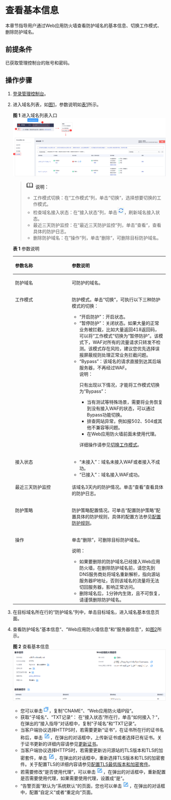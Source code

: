 # 查看基本信息<a name="waf_01_0020"></a>

本章节指导用户通过Web应用防火墙查看防护域名的基本信息、切换工作模式、删除防护域名。

## 前提条件<a name="section558884313202"></a>

已获取管理控制台的账号和密码。

## 操作步骤<a name="section47859253215"></a>

1.  [登录管理控制台](https://console.huaweicloud.com/?locale=zh-cn)。
2.  进入域名列表，如[图1](#fig172535820151)，参数说明如[表1](#table3400125171218)所示。

    **图 1**  进入域名列表入口<a name="fig172535820151"></a>  
    ![](figures/进入域名列表入口.png "进入域名列表入口")

    >![](public_sys-resources/icon-note.gif) **说明：**   
    >-   工作模式切换：在“工作模式“列，单击“切换“，选择想要切换的工作模式。  
    >-   检查域名接入状态：在“接入状态“列，单击![](figures/icon-refresh.jpg)，刷新域名接入状态。  
    >-   最近三天防护监控：在“最近三天防护监控“列，单击“查看“，查看具体的防护日志。  
    >-   删除防护域名：在“操作“列，单击“删除“，可删除目标防护域名。  

    **表 1**  参数说明

    <a name="table3400125171218"></a>
    <table><thead align="left"><tr id="row153975521216"><th class="cellrowborder" valign="top" width="37.11%" id="mcps1.2.3.1.1"><p id="p183977531214"><a name="p183977531214"></a><a name="p183977531214"></a>参数名称</p>
    </th>
    <th class="cellrowborder" valign="top" width="62.89%" id="mcps1.2.3.1.2"><p id="p1397758125"><a name="p1397758125"></a><a name="p1397758125"></a>参数说明</p>
    </th>
    </tr>
    </thead>
    <tbody><tr id="row5397195191213"><td class="cellrowborder" valign="top" width="37.11%" headers="mcps1.2.3.1.1 "><p id="p1439712519123"><a name="p1439712519123"></a><a name="p1439712519123"></a>防护域名</p>
    </td>
    <td class="cellrowborder" valign="top" width="62.89%" headers="mcps1.2.3.1.2 "><p id="p43974541212"><a name="p43974541212"></a><a name="p43974541212"></a>可防护的域名。</p>
    </td>
    </tr>
    <tr id="row43981952121"><td class="cellrowborder" valign="top" width="37.11%" headers="mcps1.2.3.1.1 "><p id="p143971054120"><a name="p143971054120"></a><a name="p143971054120"></a>工作模式</p>
    </td>
    <td class="cellrowborder" valign="top" width="62.89%" headers="mcps1.2.3.1.2 "><p id="p193971852122"><a name="p193971852122"></a><a name="p193971852122"></a>防护模式。单击<span class="uicontrol" id="uicontrol19397250123"><a name="uicontrol19397250123"></a><a name="uicontrol19397250123"></a>“切换”</span>，可执行以下三种防护模式的切换：</p>
    <a name="ul53981652128"></a><a name="ul53981652128"></a><ul id="ul53981652128"><li><span class="parmvalue" id="parmvalue14397158124"><a name="parmvalue14397158124"></a><a name="parmvalue14397158124"></a>“开启防护”</span>：开启状态。</li><li><span class="parmvalue" id="parmvalue23981551127"><a name="parmvalue23981551127"></a><a name="parmvalue23981551127"></a>“暂停防护”</span>：关闭状态。如果大量的正常业务被拦截，比如大量返回418返回码，可以将<span class="parmname" id="parmname1139855151216"><a name="parmname1139855151216"></a><a name="parmname1139855151216"></a>“工作模式”</span>切换为<span class="parmvalue" id="parmvalue939810515129"><a name="parmvalue939810515129"></a><a name="parmvalue939810515129"></a>“暂停防护”</span>。该模式下，WAF对所有的流量请求只转发不检测。该模式存在风险，建议您优先选择误报屏蔽规则处理正常业务拦截问题。</li><li><span class="parmvalue" id="parmvalue1639811581216"><a name="parmvalue1639811581216"></a><a name="parmvalue1639811581216"></a>“Bypass”</span>：该域名的请求直接到达其后端服务器，不再经过WAF。<div class="note" id="note1539811518129"><a name="note1539811518129"></a><a name="note1539811518129"></a><span class="notetitle"> 说明： </span><div class="notebody"><p id="p2039811531214"><a name="p2039811531214"></a><a name="p2039811531214"></a>只有出现以下情况，才能将工作模式切换为<span class="parmvalue" id="parmvalue539805111214"><a name="parmvalue539805111214"></a><a name="parmvalue539805111214"></a>“Bypass”</span>：</p>
    <a name="ul93983591212"></a><a name="ul93983591212"></a><ul id="ul93983591212"><li>当有测试等特殊场景，需要将业务恢复到没有接入WAF的状态，可以通过Bypass功能切换。</li><li>排查网站异常，例如报502、504或其他不兼容等问题。</li><li>在Web应用防火墙前面未使用代理。</li></ul>
    </div></div>
    <p id="p38019561589"><a name="p38019561589"></a><a name="p38019561589"></a>详细操作请参见<a href="切换工作模式.md">切换工作模式</a>。</p>
    </li></ul>
    </td>
    </tr>
    <tr id="row143998501214"><td class="cellrowborder" valign="top" width="37.11%" headers="mcps1.2.3.1.1 "><p id="p8398175101217"><a name="p8398175101217"></a><a name="p8398175101217"></a>接入状态</p>
    </td>
    <td class="cellrowborder" valign="top" width="62.89%" headers="mcps1.2.3.1.2 "><a name="ul23990531214"></a><a name="ul23990531214"></a><ul id="ul23990531214"><li><span class="parmvalue" id="parmvalue1639917511122"><a name="parmvalue1639917511122"></a><a name="parmvalue1639917511122"></a>“未接入”</span>：域名未接入WAF或者接入不成功。</li><li><span class="parmvalue" id="parmvalue16399205191213"><a name="parmvalue16399205191213"></a><a name="parmvalue16399205191213"></a>“已接入”</span>：域名接入WAF成功。</li></ul>
    </td>
    </tr>
    <tr id="row63991155124"><td class="cellrowborder" valign="top" width="37.11%" headers="mcps1.2.3.1.1 "><p id="p14399155151216"><a name="p14399155151216"></a><a name="p14399155151216"></a>最近三天防护监控</p>
    </td>
    <td class="cellrowborder" valign="top" width="62.89%" headers="mcps1.2.3.1.2 "><p id="p739910521219"><a name="p739910521219"></a><a name="p739910521219"></a>该域名3天内的防护情况。单击<span class="menucascade" id="menucascade1239918561211"><a name="menucascade1239918561211"></a><a name="menucascade1239918561211"></a>“<span class="uicontrol" id="uicontrol63991457129"><a name="uicontrol63991457129"></a><a name="uicontrol63991457129"></a>查看</span>”</span>查看具体的防护日志。</p>
    </td>
    </tr>
    <tr id="row239916516127"><td class="cellrowborder" valign="top" width="37.11%" headers="mcps1.2.3.1.1 "><p id="p1239925121212"><a name="p1239925121212"></a><a name="p1239925121212"></a>防护策略</p>
    </td>
    <td class="cellrowborder" valign="top" width="62.89%" headers="mcps1.2.3.1.2 "><p id="p1939915510123"><a name="p1939915510123"></a><a name="p1939915510123"></a>防护策略配置情况。可单击<span class="uicontrol" id="uicontrol43999551214"><a name="uicontrol43999551214"></a><a name="uicontrol43999551214"></a>“配置防护策略”</span>配置具体的防护规则，具体的配置方法参见<a href="配置防护规则.md">配置防护规则</a>。</p>
    </td>
    </tr>
    <tr id="row140095131212"><td class="cellrowborder" valign="top" width="37.11%" headers="mcps1.2.3.1.1 "><p id="p539985191217"><a name="p539985191217"></a><a name="p539985191217"></a>操作</p>
    </td>
    <td class="cellrowborder" valign="top" width="62.89%" headers="mcps1.2.3.1.2 "><p id="p113991541214"><a name="p113991541214"></a><a name="p113991541214"></a>单击<span class="uicontrol" id="uicontrol173996515123"><a name="uicontrol173996515123"></a><a name="uicontrol173996515123"></a>“删除”</span>，可删除目标防护域名。</p>
    <div class="note" id="note16400185111219"><a name="note16400185111219"></a><a name="note16400185111219"></a><span class="notetitle"> 说明： </span><div class="notebody"><a name="ul74004541216"></a><a name="ul74004541216"></a><ul id="ul74004541216"><li>如果要删除的防护域名已经接入Web应用防火墙，在删除防护域名前，请您先到DNS服务商处将域名重新解析，指向源站服务器IP地址，否则该域名的流量将无法切回服务器，影响正常访问。</li><li>删除域名后，1分钟内生效，且不可恢复，请谨慎删除防护域名。</li></ul>
    </div></div>
    </td>
    </tr>
    </tbody>
    </table>

3.  在目标域名所在行的“防护域名“列中，单击目标域名，进入域名基本信息页面。
4.  查看防护域名“基本信息“、“Web应用防火墙信息“和“服务器信息“，如[图2](#fig1068529619241)所示。

    **图 2**  查看基本信息<a name="fig1068529619241"></a>  
    ![](figures/查看基本信息.png "查看基本信息")

    -   您可以单击![](figures/icon-copy.jpg)，复制“CNAME“、“Web应用防火墙IP段“。
    -   获取“子域名“、“TXT记录“： 在“接入状态“所在行，单击“如何接入？“，在弹出的“接入指导“对话框中，复制“子域名“和“TXT记录“。
    -   当客户端协议选择HTTPS时，若需要更新“证书“，在证书所在行的证书名称后，单击![](figures/icon-edit.jpg)，在弹出的对话框中，上传新证书或者选择已有证书。关于证书更新的详细内容请参见[更新证书](更新证书.md)。
    -   当客户端协议选择HTTPS时，若需要更新访问源站的TLS版本和TLS的加密套件，单击![](figures/icon-edit.jpg)，在弹出的对话框中，重新选择TLS版本和TLS的加密套件。关于配置TLS的详细内容请参见[配置TLS最低版本和加密套件](配置TLS最低版本和加密套件.md)。
    -   若需要修改“是否使用代理“，可以单击![](figures/icon-edit.jpg)，在弹出的对话框中，重新配置是否需要使用代理，如果需要使用代理，设置成“是“。
    -   “告警页面“默认为“系统默认“的页面，您也可以单击![](figures/icon-edit.jpg)，在弹出的对话框中，配置“自定义“或者“重定向“页面。


